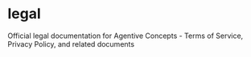 # legal
Official legal documentation for Agentive Concepts - Terms of Service, Privacy Policy, and related documents
